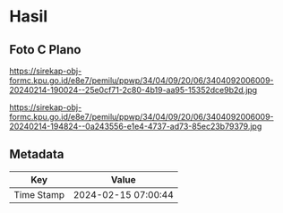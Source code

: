 # Hasil

## Foto C Plano

https://sirekap-obj-formc.kpu.go.id/e8e7/pemilu/ppwp/34/04/09/20/06/3404092006009-20240214-190024--25e0cf71-2c80-4b19-aa95-15352dce9b2d.jpg

https://sirekap-obj-formc.kpu.go.id/e8e7/pemilu/ppwp/34/04/09/20/06/3404092006009-20240214-194824--0a243556-e1e4-4737-ad73-85ec23b79379.jpg


## Metadata

| Key        | Value               |
| ---------- | ------------------- |
| Time Stamp | 2024-02-15 07:00:44 |



